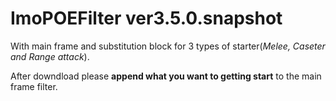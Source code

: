 # ImoPOEFilter ver3.5.0.snapshot

With main frame and substitution block for 3 types of starter(*Melee, Caseter and Range attack*).

After downdload please **append what you want to getting start** to the main frame filter.
